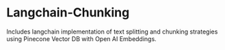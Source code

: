 # Langchain-Chunking
Includes langchain implementation of text splitting and chunking strategies using Pinecone Vector DB with Open AI Embeddings.
